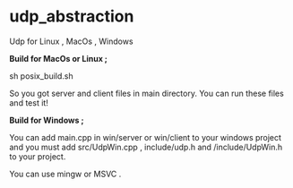 # udp_abstraction
Udp for Linux , MacOs , Windows

<b>Build for MacOs or Linux ;</b>

sh posix_build.sh

So you got server and client files in main directory. You can run these files and test it!

<b>Build for Windows ;</b>

You can add main.cpp in win/server or win/client to your windows project and you must add src/UdpWin.cpp , include/udp.h and /include/UdpWin.h to your project.

You can use mingw or MSVC .


